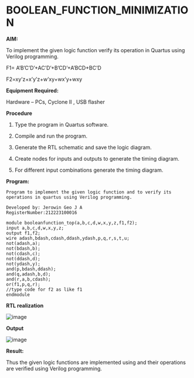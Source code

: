 # BOOLEAN_FUNCTION_MINIMIZATION

**AIM:**

To implement the given logic function verify its operation in Quartus using Verilog programming.

F1= A’B’C’D’+AC’D’+B’CD’+A’BCD+BC’D 

F2=xy’z+x’y’z+w’xy+wx’y+wxy

**Equipment Required:**

Hardware – PCs, Cyclone II , USB flasher


**Procedure**

1.	Type the program in Quartus software.

2.	Compile and run the program.

3.	Generate the RTL schematic and save the logic diagram.

4.	Create nodes for inputs and outputs to generate the timing diagram.

5.	For different input combinations generate the timing diagram.


**Program:** 
```
Program to implement the given logic function and to verify its operations in quartus using Verilog programming. 

Developed by: Jerowin Geo J A
RegisterNumber:212223100016

module booleanfunction_top(a,b,c,d,w,x,y,z,f1,f2);
input a,b,c,d,w,x,y,z;
output f1,f2;
wire adash,bdash,cdash,ddash,ydash,p,q,r,s,t,u;
not(adash,a);
not(bdash,b);
not(cdash,c);
not(ddash,d);
not(ydash,y);
and(p,bdash,ddash);
and(q,adash,b,d);
and(r,a,b,cdash);
or(f1,p,q,r);
//type code for f2 as like f1
endmodule
```

**RTL realization**

![image](https://github.com/JerowinGeo/BOOLEAN_FUNCTION_MINIMIZATION/assets/147139744/b7730951-822d-41f3-9cb5-f8d825f7430c)

**Output**

![image](https://github.com/JerowinGeo/BOOLEAN_FUNCTION_MINIMIZATION/assets/147139744/21fc750c-9f02-444d-b74f-c126f837c052)

**Result:**

Thus the given logic functions are implemented using and their operations are verified using Verilog programming.


